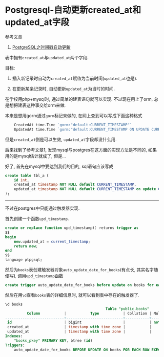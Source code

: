 # Postgresql-自动更新created_at和updated_at字段

参考文章

1. [PostgreSQL之时间戳自动更新](https://www.cnblogs.com/MikeZhang/p/PostgreSQLRealte20171013.html)

表中拥有`created_at`与`updated_at`两个字段. 

目标: 

1. 插入新记录时自动为`created_at`赋值为当前时间(`updated_at`也是).

2. 在更新某条记录时, 自动更新`updated_at`为当时的时间.

在学校用php+mysql时, 通过简单的建表语句就可以实现. 不过现在用上了orm, 总是想把建表这种事交给orm来做.

本来是想用gorm通过`gorm`标记来做的, 在网上查到可以写成下面这种格式

```go
	CreatedAt time.Time `gorm:"default:CURRENT_TIMESTAMP"`
	UpdatedAt time.Time `gorm:"default:CURRENT_TIMESTAMP ON UPDATE CURRENT_TIMESTAMP"`
```

但是`created_at`倒是可以生效, `updated_at`字段却没什么用.

后来找到了参考文章1, 发现mysql与postgres在这方面的实现方法是不同的, 如果用的是mysql估计就成了, 但是...

好了, 首先在mysql中要达到我们的目的, sql语句应该写成

```sql
create table tbl_a (
    id int,
    created_at timestamp NOT NULL default CURRENT_TIMESTAMP,
    updated_at timestamp NOT NULL default CURRENT_TIMESTAMP on update CURRENT_TIMESTAMP
);
```

------

不过在postgres中只能通过触发器实现.

首先创建一个函数`upd_timestamp`.

```sql
create or replace function upd_timestamp() returns trigger as
$$
begin
    new.updated_at = current_timestamp;
    return new;
end
$$
language plpgsql;
```

然后为`books`表创建触发器对象`auto_update_date_for_books`(有点长, 其实名字随便写), 调用`upd_timestamp`函数

```sql
create trigger auto_update_date_for_books before update on books for each row execute procedure upd_timestamp();
```

然后在用`\d`查看`books`表的详细信息时, 就可以看到表中存在的触发器了.

```sql
\d books
                                              Table "public.books"
          Column           |           Type           | Collation | Nullable |              Default
---------------------------+--------------------------+-----------+----------+-----------------------------------
 id                        | bigint                   |           | not null | nextval('books_id_seq'::regclass)
 created_at                | timestamp with time zone |           |          | CURRENT_TIMESTAMP
 updated_at                | timestamp with time zone |           |          | CURRENT_TIMESTAMP
Indexes:
    "books_pkey" PRIMARY KEY, btree (id)
Triggers:
    auto_update_date_for_books BEFORE UPDATE ON books FOR EACH ROW EXECUTE PROCEDURE upd_timestamp()
```